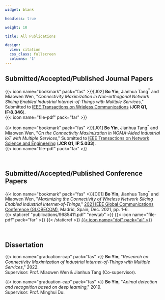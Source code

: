 ```yaml
---
widget: blank

headless: true

weight: 10

title: All Publications

design:
  view: citation
  css_class: fullscreen
  columns: '1'
---
```


## **Submitted/Accepted/Published Journal Papers**

{{< icon name="bookmark" pack="fas" >}}[J02] **Bo Yin**, Jianhua Tang$^\mathbb{*}$ and Miaowen Wen, "*Connectivity Maximization in Non-orthogonal Network Slicing Enabled Industrial Internet-of-Things with Multiple Services*," Submitted to [IEEE Transactions on Wrieless Communications](https://ieeexplore.ieee.org/xpl/RecentIssue.jsp?punumber=7693) (**JCR Q1, IF:8.346**).\
{{< icon name="file-pdf" pack="far" >}}

{{< icon name="bookmark" pack="fas" >}}[J01] **Bo Yin**, Jianhua Tang$^\mathbb{*}$ and Miaowen Wen, "*On the Connectivity Maximization in NOMA-Aided Industrial IoT with Multiple Services*," Submitted to [IEEE Transactions on Network Science and Engineering](https://ieeexplore.ieee.org/xpl/RecentIssue.jsp?punumber=6488902) (**JCR Q1, IF:5.033**).\
{{< icon name="file-pdf" pack="far" >}}

<br>

## **Submitted/Accepted/Published Conference Papers**

{{< icon name="bookmark" pack="fas" >}}[C01] **Bo Yin**, Jianhua Tang$^\mathbb{*}$ and Miaowen Wen, "*Maximizing the Connectivity of Wireless Network Slicing Enabled Industrial Internet-of-Things*," [2021 IEEE Global Communications Conference (GLOBECOM)](https://globecom2021.ieee-globecom.org/), Madrid, Spain, Dec. 2021, pp. 1-6.\
{{< staticref "publications/9685411.pdf" "newtab" >}} {{< icon name="file-pdf" pack="far" >}} {{< /staticref >}} [{{< icon name="doi" pack="ai" >}}](https://ieeexplore.ieee.org/document/9685411)

<br>

## **Dissertation**

{{< icon name="graduation-cap" pack="fas" >}} **Bo Yin**, "*Research on Connectivity Maximization of Industrial Internet-of-Things with Multiple Services*," 2022.\
Supervisor: Prof. Miaowen Wen & Jianhua Tang (Co-supervisor).

{{< icon name="graduation-cap" pack="fas" >}} **Bo Yin**, "*Animal detection and recognition based on deep learning*," 2019.\
Supervisor: Prof. Minghui Du.
